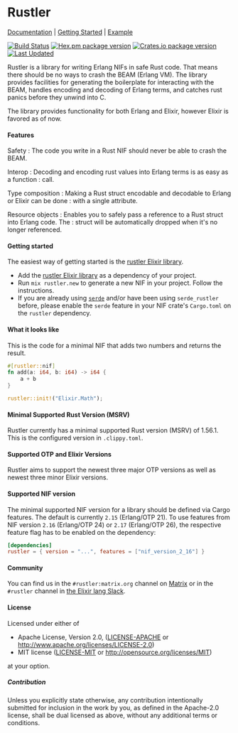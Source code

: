 # Rustler

[Documentation](https://docs.rs/rustler/latest/rustler) | [Getting Started](https://github.com/rusterlium/rustler/blob/master/README.md#getting-started) | [Example](https://github.com/rusterlium/NifIo)

[![Build Status](https://github.com/rusterlium/rustler/workflows/CI/badge.svg?branch=master)](https://github.com/rusterlium/rustler/actions/workflows/main.yml)
[![Hex.pm package version](https://img.shields.io/hexpm/v/rustler.svg)](https://hex.pm/packages/rustler)
[![Crates.io package version](https://img.shields.io/crates/v/rustler.svg)](https://crates.io/crates/rustler)
[![Last Updated](https://img.shields.io/github/last-commit/rusterlium/rustler.svg)](https://github.com/rusterlium/rustler/commits/master)

Rustler is a library for writing Erlang NIFs in safe Rust code. That means
there should be no ways to crash the BEAM (Erlang VM). The library provides
facilities for generating the boilerplate for interacting with the BEAM,
handles encoding and decoding of Erlang terms, and catches rust panics before
they unwind into C.

The library provides functionality for both Erlang and Elixir, however Elixir
is favored as of now.

#### Features

Safety
: The code you write in a Rust NIF should never be able to crash the BEAM.

Interop
: Decoding and encoding rust values into Erlang terms is as easy as a function
: call.

Type composition
: Making a Rust struct encodable and decodable to Erlang or Elixir can be done
: with a single attribute.

Resource objects
: Enables you to safely pass a reference to a Rust struct into Erlang code. The
: struct will be automatically dropped when it's no longer referenced.

#### Getting started

The easiest way of getting started is the [rustler Elixir library](https://hex.pm/packages/rustler).

- Add the [rustler Elixir library](https://hex.pm/packages/rustler) as a
  dependency of your project.
- Run `mix rustler.new` to generate a new NIF in your project. Follow the
  instructions.
- If you are already using [`serde`](https://serde.rs) and/or have been using
  `serde_rustler` before, please enable the `serde` feature in your NIF crate's
  `Cargo.toml` on the `rustler` dependency.

#### What it looks like

This is the code for a minimal NIF that adds two numbers and returns the result.

```rust
#[rustler::nif]
fn add(a: i64, b: i64) -> i64 {
    a + b
}

rustler::init!("Elixir.Math");
```

#### Minimal Supported Rust Version (MSRV)

Rustler currently has a minimal supported Rust version (MSRV) of 1.56.1. This
is the configured version in `.clippy.toml`.

#### Supported OTP and Elixir Versions

Rustler aims to support the newest three major OTP versions as well as newest three minor Elixir versions.

#### Supported NIF version

The minimal supported NIF version for a library should be defined via Cargo
features. The default is currently `2.15` (Erlang/OTP 21). To use features from
NIF version `2.16` (Erlang/OTP 24) or `2.17` (Erlang/OTP 26), the respective
feature flag has to be enabled on the dependency:

```toml
[dependencies]
rustler = { version = "...", features = ["nif_version_2_16"] }
```

#### Community

You can find us in the `#rustler:matrix.org` channel on [Matrix](https://matrix.to/#/#rustler:matrix.org)
or in the `#rustler` channel in [the Elixir lang Slack](https://elixir-slackin.herokuapp.com/).

#### License

Licensed under either of

- Apache License, Version 2.0, ([LICENSE-APACHE](LICENSE-APACHE) or http://www.apache.org/licenses/LICENSE-2.0)
- MIT license ([LICENSE-MIT](LICENSE-MIT) or http://opensource.org/licenses/MIT)

at your option.

##### Contribution

Unless you explicitly state otherwise, any contribution intentionally submitted
for inclusion in the work by you, as defined in the Apache-2.0 license, shall be
dual licensed as above, without any additional terms or conditions.
